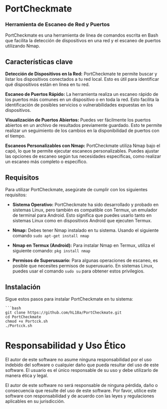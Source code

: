 # PortCheckmate #
### Herramienta de Escaneo de Red y Puertos ###

PortCheckmate es una herramienta de línea de comandos escrita en Bash que 
facilita la detección de dispositivos en una red y el escaneo de puertos utilizando Nmap.

## Características clave

**Detección de Dispositivos en la Red:** PortCheckmate te permite buscar y listar los 
dispositivos conectados a tu red local. Esto es útil para identificar qué dispositivos están en línea en tu red.

**Escaneo de Puertos Rápido:** La herramienta realiza un escaneo rápido de los puertos más
comunes en un dispositivo o en toda la red. Esto facilita la identificación de posibles 
servicios o vulnerabilidades expuestas en los dispositivos.

**Visualización de Puertos Abiertos:** Puedes ver fácilmente los puertos abiertos en un archivo 
de resultados previamente guardado. Esto te permite realizar un seguimiento de los cambios
en la disponibilidad de puertos con el tiempo.

**Escaneos Personalizables con Nmap:** PortCheckmate utiliza Nmap bajo el capó, lo que te
permite ejecutar escaneos personalizables. Puedes ajustar las opciones de escaneo según 
tus necesidades específicas, como realizar un escaneo más completo o específico.

## Requisitos

Para utilizar PortCheckmate, asegúrate de cumplir con los siguientes requisitos:

- **Sistema Operativo:** PortCheckmate ha sido desarrollado y probado en sistemas Linux,
 pero también es compatible con Termux, un emulador de terminal para Android. Esto significa
 que puedes usarlo tanto en sistemas Linux como en dispositivos Android que ejecuten Termux.

- **Nmap:** Debes tener Nmap instalado en tu sistema. Usando el siguiente comando ``sudo apt-get install nmap``

- **Nmap en Termux (Android):** Para instalar Nmap en Termux, utiliza el siguiente comando: `` pkg install nmap ``

- **Permisos de Superusuario:** Para algunas operaciones de escaneo, es posible que necesites
  permisos de superusuario. En sistemas Linux, puedes usar el comando `sudo su` para obtener estos privilegios.

## Instalación

Sigue estos pasos para instalar PortCheckmate en tu sistema:

    ```bash
    git clone https://github.com/hL18a/PortCheckmate.git
    cd PortCheckmate
    chmod +x Portcck.sh
    ./Portcck.sh

   
# Responsabilidad y Uso Ético
El autor de este software no asume ninguna responsabilidad por el uso indebido del 
software o cualquier daño que pueda resultar del uso de este software. El usuario es el único 
responsable de su uso y debe utilizarlo de manera ética y legal.

El autor de este software no será responsable de ninguna pérdida, daño o consecuencia que resulte del uso de este software.
Por favor, utilice este software con responsabilidad y de acuerdo con las leyes y regulaciones aplicables en su jurisdicción.


